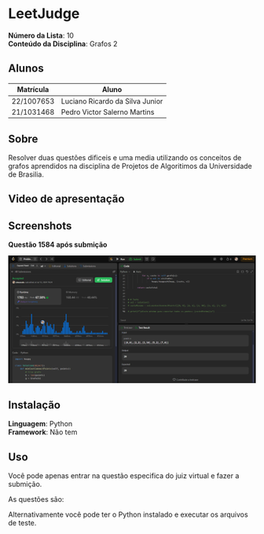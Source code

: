 # LeetJudge

**Número da Lista**: 10<br>
**Conteúdo da Disciplina**: Grafos 2<br>

## Alunos
| Matrícula  | Aluno                           |
| ---------- | ------------------------------- |
| 22/1007653 | Luciano Ricardo da Silva Junior |
| 21/1031468 | Pedro Victor Salerno Martins    |

## Sobre 
Resolver duas questões dificeis e uma media utilizando os conceitos de grafos aprendidos na disciplina de Projetos de Algoritimos da Universidade de Brasilia.

## Video de apresentação
<!-- O video de apresentação pode ser encontrado em [link](video.mp4) -->

## Screenshots

**Questão 1584 após submição**

![img1584](assets/img1584.png)


## Instalação

**Linguagem**: Python<br>
**Framework**: Não tem<br>

## Uso

Você pode apenas entrar na questão especifica do juiz virtual e fazer a submição.

As questões são:

<!-- - [Questão 797](https://leetcode.com/problems/all-paths-from-source-to-target/description/)
- [Questão 332](https://leetcode.com/problems/reconstruct-itinerary/description/)
- [Questão 2392](https://leetcode.com/problems/build-a-matrix-with-conditions/) -->

Alternativamente você pode ter o Python instalado e executar os arquivos de teste.
